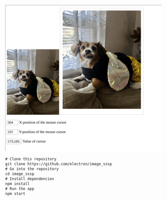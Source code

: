 ![A Bee?](demo_2.gif)


```
# Clone this repository
git clone https://github.com/electron/image_sssp
# Go into the repository
cd image_sssp
# Install dependencies
npm install
# Run the app
npm start

```
